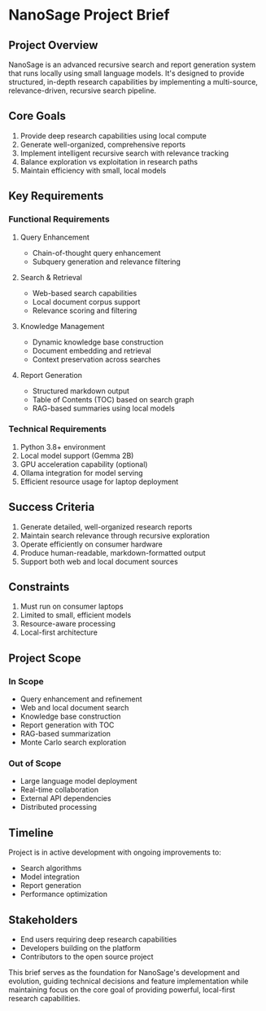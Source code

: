 # NanoSage Project Brief

## Project Overview
NanoSage is an advanced recursive search and report generation system that runs locally using small language models. It's designed to provide structured, in-depth research capabilities by implementing a multi-source, relevance-driven, recursive search pipeline.

## Core Goals
1. Provide deep research capabilities using local compute
2. Generate well-organized, comprehensive reports
3. Implement intelligent recursive search with relevance tracking
4. Balance exploration vs exploitation in research paths
5. Maintain efficiency with small, local models

## Key Requirements

### Functional Requirements
1. Query Enhancement
   - Chain-of-thought query enhancement
   - Subquery generation and relevance filtering

2. Search & Retrieval
   - Web-based search capabilities
   - Local document corpus support
   - Relevance scoring and filtering

3. Knowledge Management
   - Dynamic knowledge base construction
   - Document embedding and retrieval
   - Context preservation across searches

4. Report Generation
   - Structured markdown output
   - Table of Contents (TOC) based on search graph
   - RAG-based summaries using local models

### Technical Requirements
1. Python 3.8+ environment
2. Local model support (Gemma 2B)
3. GPU acceleration capability (optional)
4. Ollama integration for model serving
5. Efficient resource usage for laptop deployment

## Success Criteria
1. Generate detailed, well-organized research reports
2. Maintain search relevance through recursive exploration
3. Operate efficiently on consumer hardware
4. Produce human-readable, markdown-formatted output
5. Support both web and local document sources

## Constraints
1. Must run on consumer laptops
2. Limited to small, efficient models
3. Resource-aware processing
4. Local-first architecture

## Project Scope
### In Scope
- Query enhancement and refinement
- Web and local document search
- Knowledge base construction
- Report generation with TOC
- RAG-based summarization
- Monte Carlo search exploration

### Out of Scope
- Large language model deployment
- Real-time collaboration
- External API dependencies
- Distributed processing

## Timeline
Project is in active development with ongoing improvements to:
- Search algorithms
- Model integration
- Report generation
- Performance optimization

## Stakeholders
- End users requiring deep research capabilities
- Developers building on the platform
- Contributors to the open source project

This brief serves as the foundation for NanoSage's development and evolution, guiding technical decisions and feature implementation while maintaining focus on the core goal of providing powerful, local-first research capabilities.
